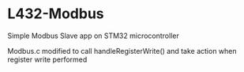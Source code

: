 # L432-Modbus
Simple Modbus Slave app on STM32 microcontroller

Modbus.c modified to call handleRegisterWrite() and take action when register write performed
